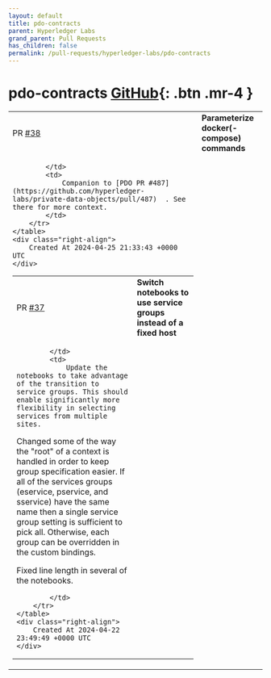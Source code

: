 ```yaml
---
layout: default
title: pdo-contracts
parent: Hyperledger Labs
grand_parent: Pull Requests
has_children: false
permalink: /pull-requests/hyperledger-labs/pdo-contracts
---
```


# pdo-contracts <span class="fs-3 right-align">[GitHub](https://github.com/hyperledger-labs/pdo-contracts){: .btn .mr-4 }</span>


<div>
    <table>
        <tr>
            <td>
                PR <a href="https://github.com/hyperledger-labs/pdo-contracts/pull/38" class=".btn">#38</a>
            </td>
            <td>
                <b>
                    Parameterize docker(-compose) commands
                </b>
            </td>
        </tr>
        <tr>
            <td>
                
            </td>
            <td>
                Companion to [PDO PR #487](https://github.com/hyperledger-labs/private-data-objects/pull/487)  . See there for more context.
            </td>
        </tr>
    </table>
    <div class="right-align">
        Created At 2024-04-25 21:33:43 +0000 UTC
    </div>
</div>

<div>
    <table>
        <tr>
            <td>
                PR <a href="https://github.com/hyperledger-labs/pdo-contracts/pull/37" class=".btn">#37</a>
            </td>
            <td>
                <b>
                    Switch notebooks to use service groups instead of a fixed host
                </b>
            </td>
        </tr>
        <tr>
            <td>
                
            </td>
            <td>
                Update the notebooks to take advantage of the transition to service groups. This should enable significantly more flexibility in selecting services from multiple sites.
    
Changed some of the way the "root" of a context is handled in order to keep group specification easier. If all of the services groups (eservice, pservice, and sservice) have the same name then a single service group setting is sufficient to pick all. Otherwise, each group can be overridden in the custom bindings.
    
Fixed line length in several of the notebooks.

            </td>
        </tr>
    </table>
    <div class="right-align">
        Created At 2024-04-22 23:49:49 +0000 UTC
    </div>
</div>


